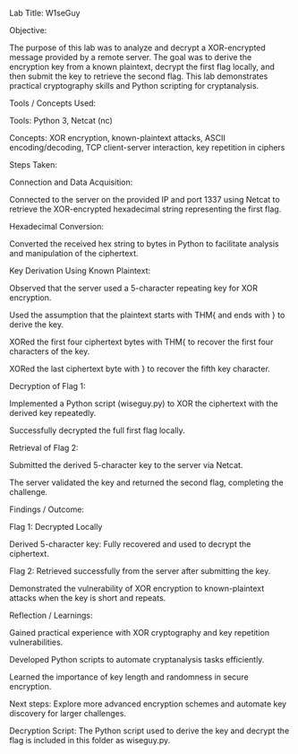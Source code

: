 Lab Title: W1seGuy

Objective:

The purpose of this lab was to analyze and decrypt a XOR-encrypted message provided by a remote server. The goal was to derive the encryption key from a known plaintext, decrypt the first flag locally, and then submit the key to retrieve the second flag. This lab demonstrates practical cryptography skills and Python scripting for cryptanalysis.

Tools / Concepts Used:

Tools: Python 3, Netcat (nc)

Concepts: XOR encryption, known-plaintext attacks, ASCII encoding/decoding, TCP client-server interaction, key repetition in ciphers

Steps Taken:

Connection and Data Acquisition:

Connected to the server on the provided IP and port 1337 using Netcat to retrieve the XOR-encrypted hexadecimal string representing the first flag.

Hexadecimal Conversion:

Converted the received hex string to bytes in Python to facilitate analysis and manipulation of the ciphertext.

Key Derivation Using Known Plaintext:

Observed that the server used a 5-character repeating key for XOR encryption.

Used the assumption that the plaintext starts with THM{ and ends with } to derive the key.

XORed the first four ciphertext bytes with THM{ to recover the first four characters of the key.

XORed the last ciphertext byte with } to recover the fifth key character.

Decryption of Flag 1:

Implemented a Python script (wiseguy.py) to XOR the ciphertext with the derived key repeatedly.

Successfully decrypted the full first flag locally.

Retrieval of Flag 2:

Submitted the derived 5-character key to the server via Netcat.

The server validated the key and returned the second flag, completing the challenge.

Findings / Outcome:

Flag 1: Decrypted Locally

Derived 5-character key: Fully recovered and used to decrypt the ciphertext.

Flag 2: Retrieved successfully from the server after submitting the key.

Demonstrated the vulnerability of XOR encryption to known-plaintext attacks when the key is short and repeats.

Reflection / Learnings:

Gained practical experience with XOR cryptography and key repetition vulnerabilities.

Developed Python scripts to automate cryptanalysis tasks efficiently.

Learned the importance of key length and randomness in secure encryption.

Next steps: Explore more advanced encryption schemes and automate key discovery for larger challenges.



Decryption Script:
The Python script used to derive the key and decrypt the flag is included in this folder as wiseguy.py.
